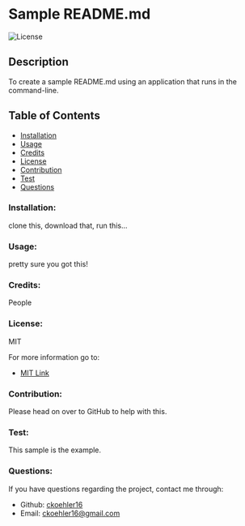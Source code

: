 

# Sample README.md

![License](https://img.shields.io/badge/License-MIT-blue.svg)
    
## Description
To create a sample README.md using an application that runs in the command-line.

## Table of Contents
* [Installation](#installation)
* [Usage](#usage)
* [Credits](#credits)
* [License](#license)
* [Contribution](#contribution)
* [Test](#test)
* [Questions](#questions)

### Installation:
clone this, download that, run this...

### Usage:
pretty sure you got this!

### Credits:
People

### License:
MIT

For more information go to: 
- [MIT Link](https://choosealicense.com/licenses/mit/)

### Contribution:
Please head on over to GitHub to help with this.

### Test:
This sample is the example.

### Questions:
If you have questions regarding the project, contact me through:
- Github: [ckoehler16](https://github.com/ckoehler16)
- Email: ckoehler16@gmail.com
